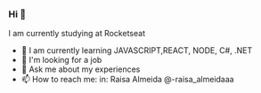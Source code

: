 ### Hi 👋

I am currently studying at Rocketseat
- 🌱 I am currently learning JAVASCRIPT,REACT, NODE, C#, .NET
- 🤔 I'm looking for a job
- 💬 Ask me about my experiences
- 📫 How to reach me:
      in: Raisa Almeida
      @-raisa_almeidaaa
